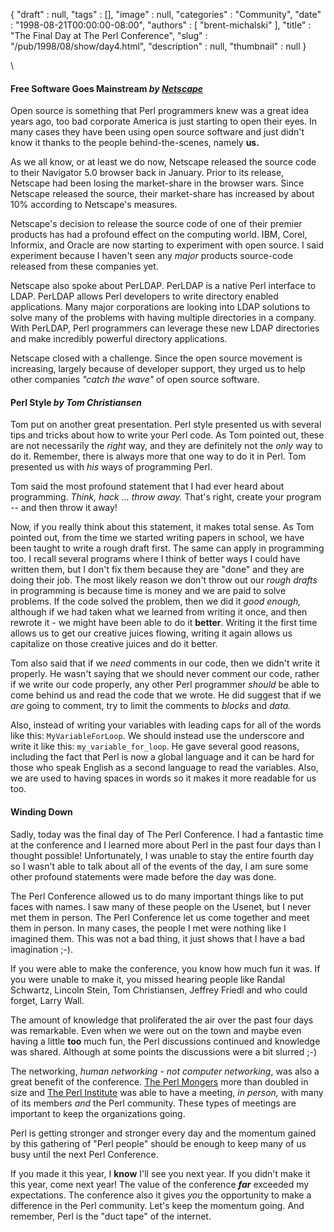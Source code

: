 {
   "draft" : null,
   "tags" : [],
   "image" : null,
   "categories" : "Community",
   "date" : "1998-08-21T00:00:00-08:00",
   "authors" : [
      "brent-michalski"
   ],
   "title" : "The Final Day at The Perl Conference",
   "slug" : "/pub/1998/08/show/day4.html",
   "description" : null,
   "thumbnail" : null
}



\

#### Free Software Goes Mainstream *by [Netscape](http://www.netscape.com)*

Open source is something that Perl programmers knew was a great idea
years ago, too bad corporate America is just starting to open their
eyes. In many cases they have been using open source software and just
didn't know it thanks to the people behind-the-scenes, namely **us.**

As we all know, or at least we do now, Netscape released the source code
to their Navigator 5.0 browser back in January. Prior to its release,
Netscape had been losing the market-share in the browser wars. Since
Netscape released the source, their market-share has increased by about
10% according to Netscape's measures.

Netscape's decision to release the source code of one of their premier
products has had a profound effect on the computing world. IBM, Corel,
Informix, and Oracle are now starting to experiment with open source. I
said experiment because I haven't seen any *major* products source-code
released from these companies yet.

Netscape also spoke about PerLDAP. PerLDAP is a native Perl interface to
LDAP. PerLDAP allows Perl developers to write directory enabled
applications. Many major corporations are looking into LDAP solutions to
solve many of the problems with having multiple directories in a
company. With PerLDAP, Perl programmers can leverage these new LDAP
directories and make incredibly powerful directory applications.

Netscape closed with a challenge. Since the open source movement is
increasing, largely because of developer support, they urged us to help
other companies *"catch the wave"* of open source software.

#### Perl Style *by Tom Christiansen*

Tom put on another great presentation. Perl style presented us with
several tips and tricks about how to write your Perl code. As Tom
pointed out, these are not necessarily the *right* way, and they are
definitely not the *only* way to do it. Remember, there is always more
that one way to do it in Perl. Tom presented us with *his* ways of
programming Perl.

Tom said the most profound statement that I had ever heard about
programming. *Think, hack ... throw away.* That's right, create your
program -- and then throw it away!

Now, if you really think about this statement, it makes total sense. As
Tom pointed out, from the time we started writing papers in school, we
have been taught to write a rough draft first. The same can apply in
programming too. I recall several programs where I think of better ways
I could have written them, but I don't fix them because they are "done"
and they are doing their job. The most likely reason we don't throw out
our *rough drafts* in programming is because time is money and we are
paid to solve problems. If the code solved the problem, then we did it
*good enough,* although if we had taken what we learned from writing it
once, and then rewrote it - we might have been able to do it **better**.
Writing it the first time allows us to get our creative juices flowing,
writing it again allows us capitalize on those creative juices and do it
better.

Tom also said that if we *need* comments in our code, then we didn't
write it properly. He wasn't saying that we should never comment our
code, rather if we write our code properly, any other Perl programmer
*should* be able to come behind us and read the code that we wrote. He
did suggest that if we *are* going to comment, try to limit the comments
to *blocks* and *data.*

Also, instead of writing your variables with leading caps for all of the
words like this: `MyVariableForLoop`. We should instead use the
underscore and write it like this: `my_variable_for_loop`. He gave
several good reasons, including the fact that Perl is now a global
language and it can be hard for those who speak English as a second
language to read the variables. Also, we are used to having spaces in
words so it makes it more readable for us too.

#### Winding Down

Sadly, today was the final day of The Perl Conference. I had a fantastic
time at the conference and I learned more about Perl in the past four
days than I thought possible! Unfortunately, I was unable to stay the
entire fourth day so I wasn't able to talk about all of the events of
the day, I am sure some other profound statements were made before the
day was done.

The Perl Conference allowed us to do many important things like to put
faces with names. I saw many of these people on the Usenet, but I never
met them in person. The Perl Conference let us come together and meet
them in person. In many cases, the people I met were nothing like I
imagined them. This was not a bad thing, it just shows that I have a bad
imagination ;-).

If you were able to make the conference, you know how much fun it was.
If you were unable to make it, you missed hearing people like Randal
Schwartz, Lincoln Stein, Tom Christiansen, Jeffrey Friedl and who could
forget, Larry Wall.

The amount of knowledge that proliferated the air over the past four
days was remarkable. Even when we were out on the town and maybe even
having a little **too** much fun, the Perl discussions continued and
knowledge was shared. Although at some points the discussions were a bit
slurred ;-)

The networking, *human networking - not computer networking*, was also a
great benefit of the conference. [The Perl Mongers](http://www.pm.org)
more than doubled in size and [The Perl Institute](http://www.perl.org)
was able to have a meeting, *in person,* with many of its members *and*
the Perl community. These types of meetings are important to keep the
organizations going.

Perl is getting stronger and stronger every day and the momentum gained
by this gathering of "Perl people" should be enough to keep many of us
busy until the next Perl Conference.

If you made it this year, I **know** I'll see you next year. If you
didn't make it this year, come next year! The value of the conference
***far*** exceeded my expectations. The conference also it gives *you*
the opportunity to make a difference in the Perl community. Let's keep
the momentum going. And remember, Perl is the "duct tape" of the
internet.
